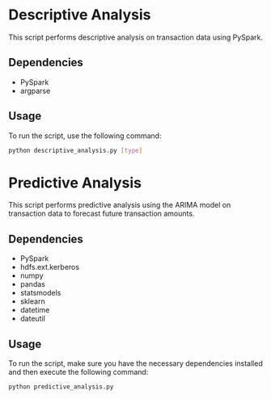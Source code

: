 # Descriptive Analysis

This script performs descriptive analysis on transaction data using PySpark.

## Dependencies

- PySpark
- argparse

## Usage

To run the script, use the following command:

```bash
python descriptive_analysis.py [type]
```



# Predictive Analysis

This script performs predictive analysis using the ARIMA model on transaction data to forecast future transaction amounts.

## Dependencies

- PySpark
- hdfs.ext.kerberos
- numpy
- pandas
- statsmodels
- sklearn
- datetime
- dateutil

## Usage

To run the script, make sure you have the necessary dependencies installed and then execute the following command:

```bash
python predictive_analysis.py
```